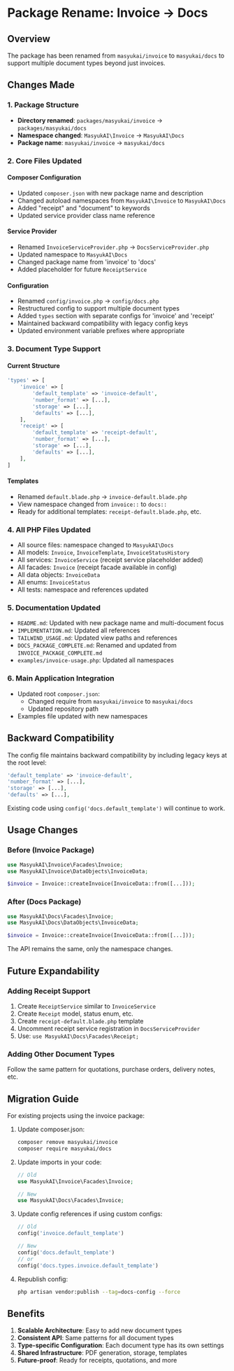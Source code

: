 # Package Rename: Invoice → Docs

## Overview

The package has been renamed from `masyukai/invoice` to `masyukai/docs` to support multiple document types beyond just invoices.

## Changes Made

### 1. Package Structure
- **Directory renamed**: `packages/masyukai/invoice` → `packages/masyukai/docs`
- **Namespace changed**: `MasyukAI\Invoice` → `MasyukAI\Docs`
- **Package name**: `masyukai/invoice` → `masyukai/docs`

### 2. Core Files Updated

#### Composer Configuration
- Updated `composer.json` with new package name and description
- Changed autoload namespaces from `MasyukAI\Invoice` to `MasyukAI\Docs`
- Added "receipt" and "document" to keywords
- Updated service provider class name reference

#### Service Provider
- Renamed `InvoiceServiceProvider.php` → `DocsServiceProvider.php`
- Updated namespace to `MasyukAI\Docs`
- Changed package name from 'invoice' to 'docs'
- Added placeholder for future `ReceiptService`

#### Configuration
- Renamed `config/invoice.php` → `config/docs.php`
- Restructured config to support multiple document types
- Added `types` section with separate configs for 'invoice' and 'receipt'
- Maintained backward compatibility with legacy config keys
- Updated environment variable prefixes where appropriate

### 3. Document Type Support

#### Current Structure
```php
'types' => [
    'invoice' => [
        'default_template' => 'invoice-default',
        'number_format' => [...],
        'storage' => [...],
        'defaults' => [...],
    ],
    'receipt' => [
        'default_template' => 'receipt-default',
        'number_format' => [...],
        'storage' => [...],
        'defaults' => [...],
    ],
]
```

#### Templates
- Renamed `default.blade.php` → `invoice-default.blade.php`
- View namespace changed from `invoice::` to `docs::`
- Ready for additional templates: `receipt-default.blade.php`, etc.

### 4. All PHP Files Updated
- All source files: namespace changed to `MasyukAI\Docs`
- All models: `Invoice`, `InvoiceTemplate`, `InvoiceStatusHistory`
- All services: `InvoiceService` (receipt service placeholder added)
- All facades: `Invoice` (receipt facade available in config)
- All data objects: `InvoiceData`
- All enums: `InvoiceStatus`
- All tests: namespace and references updated

### 5. Documentation Updated
- `README.md`: Updated with new package name and multi-document focus
- `IMPLEMENTATION.md`: Updated all references
- `TAILWIND_USAGE.md`: Updated view paths and references
- `DOCS_PACKAGE_COMPLETE.md`: Renamed and updated from `INVOICE_PACKAGE_COMPLETE.md`
- `examples/invoice-usage.php`: Updated all namespaces

### 6. Main Application Integration
- Updated root `composer.json`:
  - Changed require from `masyukai/invoice` to `masyukai/docs`
  - Updated repository path
- Examples file updated with new namespaces

## Backward Compatibility

The config file maintains backward compatibility by including legacy keys at the root level:
```php
'default_template' => 'invoice-default',
'number_format' => [...],
'storage' => [...],
'defaults' => [...],
```

Existing code using `config('docs.default_template')` will continue to work.

## Usage Changes

### Before (Invoice Package)
```php
use MasyukAI\Invoice\Facades\Invoice;
use MasyukAI\Invoice\DataObjects\InvoiceData;

$invoice = Invoice::createInvoice(InvoiceData::from([...]));
```

### After (Docs Package)
```php
use MasyukAI\Docs\Facades\Invoice;
use MasyukAI\Docs\DataObjects\InvoiceData;

$invoice = Invoice::createInvoice(InvoiceData::from([...]));
```

The API remains the same, only the namespace changes.

## Future Expandability

### Adding Receipt Support
1. Create `ReceiptService` similar to `InvoiceService`
2. Create `Receipt` model, status enum, etc.
3. Create `receipt-default.blade.php` template
4. Uncomment receipt service registration in `DocsServiceProvider`
5. Use: `use MasyukAI\Docs\Facades\Receipt;`

### Adding Other Document Types
Follow the same pattern for quotations, purchase orders, delivery notes, etc.

## Migration Guide

For existing projects using the invoice package:

1. Update composer.json:
   ```bash
   composer remove masyukai/invoice
   composer require masyukai/docs
   ```

2. Update imports in your code:
   ```php
   // Old
   use MasyukAI\Invoice\Facades\Invoice;
   
   // New
   use MasyukAI\Docs\Facades\Invoice;
   ```

3. Update config references if using custom configs:
   ```php
   // Old
   config('invoice.default_template')
   
   // New
   config('docs.default_template')
   // or
   config('docs.types.invoice.default_template')
   ```

4. Republish config:
   ```bash
   php artisan vendor:publish --tag=docs-config --force
   ```

## Benefits

1. **Scalable Architecture**: Easy to add new document types
2. **Consistent API**: Same patterns for all document types
3. **Type-specific Configuration**: Each document type has its own settings
4. **Shared Infrastructure**: PDF generation, storage, templates
5. **Future-proof**: Ready for receipts, quotations, and more
